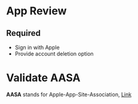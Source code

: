 # App Review
## Required
- Sign in with Apple
- Provide account deletion option 
# Validate AASA
**AASA** stands for Apple-App-Site-Association, [Link](https://branch.io/resources/aasa-validator/)